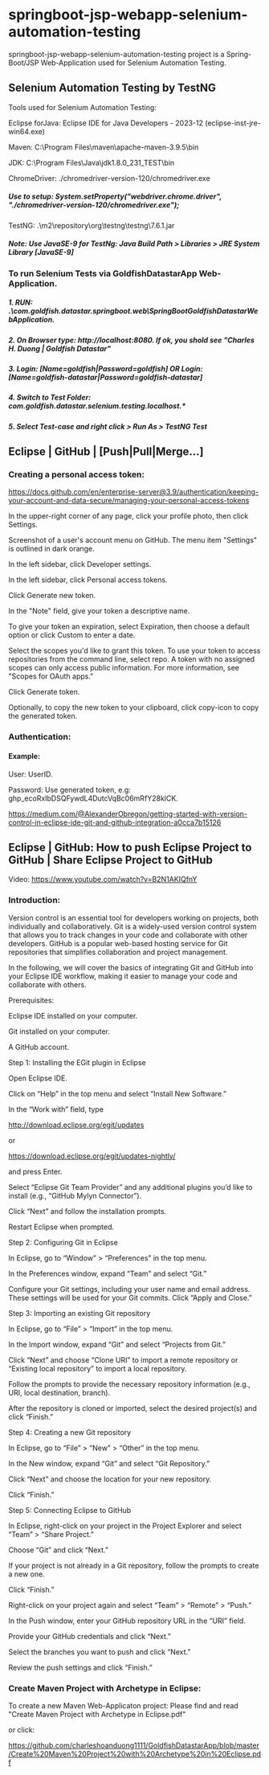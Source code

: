 # springboot-jsp-webapp-selenium-automation-testing
springboot-jsp-webapp-selenium-automation-testing project is a Spring-Boot/JSP Web-Application used for Selenium Automation Testing.


## Selenium Automation Testing by TestNG

Tools used for Selenium Automation Testing:

Eclipse forJava: Eclipse IDE for Java Developers - 2023-12 (eclipse-inst-jre-win64.exe)

Maven: C:\Program Files\maven\apache-maven-3.9.5\bin

JDK: C:\Program Files\Java\jdk1.8.0_231_TEST\bin

ChromeDriver: ./chromedriver-version-120/chromedriver.exe

##### Use to setup: System.setProperty("webdriver.chrome.driver", "./chromedriver-version-120/chromedriver.exe");

TestNG: .\m2\repository\org\testng\testng\7.6.1.jar

##### Note: Use JavaSE-9 for TestNg: Java Build Path > Libraries > JRE System Library [JavaSE-9]


### To run Selenium Tests via GoldfishDatastarApp Web-Application.
##### 1. RUN: .\com.goldfish.datastar.springboot.web\SpringBootGoldfishDatastarWebApplication.
##### 2. On Browser type: http://localhost:8080. If ok, you shold see "Charles H. Duong | Goldfish Datastar"
##### 3. Login: [Name=goldfish|Password=goldfish] OR Login: [Name=goldfish-datastar|Password=goldfish-datastar]
##### 4. Switch to Test Folder: com.goldfish.datastar.selenium.testing.localhost.*
##### 5. Select Test-case and right click > Run As > TestNG Test


## Eclipse | GitHub | [Push|Pull|Merge...]

### Creating a personal access token:

https://docs.github.com/en/enterprise-server@3.9/authentication/keeping-your-account-and-data-secure/managing-your-personal-access-tokens

In the upper-right corner of any page, click your profile photo, then click Settings.

Screenshot of a user's account menu on GitHub. The menu item "Settings" is outlined in dark orange.

In the left sidebar, click  Developer settings.

In the left sidebar, click Personal access tokens.

Click Generate new token.

In the "Note" field, give your token a descriptive name.

To give your token an expiration, select Expiration, then choose a default option or click Custom to enter a date.

Select the scopes you'd like to grant this token. To use your token to access repositories from the command line, select repo. A token with no assigned scopes can only access public information. For more information, see "Scopes for OAuth apps."

Click Generate token.

Optionally, to copy the new token to your clipboard, click copy-icon to copy the generated token.

### Authentication:
#### Example:

User: UserID.

Password: Use generated token, e.g: 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.

https://medium.com/@AlexanderObregon/getting-started-with-version-control-in-eclipse-ide-git-and-github-integration-a0cca7b15126

## Eclipse | GitHub: How to push Eclipse Project to GitHub | Share Eclipse Project to GitHub

Video: https://www.youtube.com/watch?v=B2N1AKIQfnY

### Introduction:
Version control is an essential tool for developers working on projects, both individually and collaboratively. Git is a widely-used version control system that allows you to track changes in your code and collaborate with other developers. GitHub is a popular web-based hosting service for Git repositories that simplifies collaboration and project management.

In the following, we will cover the basics of integrating Git and GitHub into your Eclipse IDE workflow, making it easier to manage your code and collaborate with others.

Prerequisites:

Eclipse IDE installed on your computer.

Git installed on your computer.

A GitHub account.

Step 1: Installing the EGit plugin in Eclipse

Open Eclipse IDE.

Click on “Help” in the top menu and select “Install New Software.”

In the “Work with” field, type 

http://download.eclipse.org/egit/updates 

or 

https://download.eclipse.org/egit/updates-nightly/

and press Enter.

Select “Eclipse Git Team Provider” and any additional plugins you’d like to install (e.g., “GitHub Mylyn Connector”).

Click “Next” and follow the installation prompts.

Restart Eclipse when prompted.

Step 2: Configuring Git in Eclipse

In Eclipse, go to “Window” > “Preferences” in the top menu.

In the Preferences window, expand “Team” and select “Git.”

Configure your Git settings, including your user name and email address. These settings will be used for your Git commits.
Click “Apply and Close.”

Step 3: Importing an existing Git repository

In Eclipse, go to “File” > “Import” in the top menu.

In the Import window, expand “Git” and select “Projects from Git.”

Click “Next” and choose “Clone URI” to import a remote repository or “Existing local repository” to import a local repository.

Follow the prompts to provide the necessary repository information (e.g., URI, local destination, branch).

After the repository is cloned or imported, select the desired project(s) and click “Finish.”

Step 4: Creating a new Git repository

In Eclipse, go to “File” > “New” > “Other” in the top menu.

In the New window, expand “Git” and select “Git Repository.”

Click “Next” and choose the location for your new repository.

Click “Finish.”

Step 5: Connecting Eclipse to GitHub

In Eclipse, right-click on your project in the Project Explorer and select “Team” > “Share Project.”

Choose “Git” and click “Next.”

If your project is not already in a Git repository, follow the prompts to create a new one.

Click “Finish.”

Right-click on your project again and select “Team” > “Remote” > “Push.”

In the Push window, enter your GitHub repository URL in the “URI” field.

Provide your GitHub credentials and click “Next.”

Select the branches you want to push and click “Next.”

Review the push settings and click “Finish.”

### Create Maven Project with Archetype in Eclipse:
To create a new Maven Web-Applicaton project: Please find and read "Create Maven Project with Archetype in Eclipse.pdf" 

or click:

https://github.com/charleshoanduong1111/GoldfishDatastarApp/blob/master/Create%20Maven%20Project%20with%20Archetype%20in%20Eclipse.pdf

